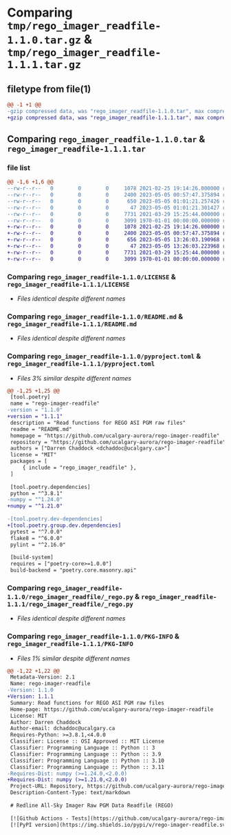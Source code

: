 # Comparing `tmp/rego_imager_readfile-1.1.0.tar.gz` & `tmp/rego_imager_readfile-1.1.1.tar.gz`

## filetype from file(1)

```diff
@@ -1 +1 @@
-gzip compressed data, was "rego_imager_readfile-1.1.0.tar", max compression
+gzip compressed data, was "rego_imager_readfile-1.1.1.tar", max compression
```

## Comparing `rego_imager_readfile-1.1.0.tar` & `rego_imager_readfile-1.1.1.tar`

### file list

```diff
@@ -1,6 +1,6 @@
--rw-r--r--   0        0        0     1078 2021-02-25 19:14:26.000000 rego_imager_readfile-1.1.0/LICENSE
--rw-r--r--   0        0        0     2400 2023-05-05 00:57:47.375894 rego_imager_readfile-1.1.0/README.md
--rw-r--r--   0        0        0      650 2023-05-05 01:01:21.257426 rego_imager_readfile-1.1.0/pyproject.toml
--rw-r--r--   0        0        0       47 2023-05-05 01:01:21.301427 rego_imager_readfile-1.1.0/rego_imager_readfile/__init__.py
--rw-r--r--   0        0        0     7731 2021-03-29 15:25:44.000000 rego_imager_readfile-1.1.0/rego_imager_readfile/_rego.py
--rw-r--r--   0        0        0     3099 1970-01-01 00:00:00.000000 rego_imager_readfile-1.1.0/PKG-INFO
+-rw-r--r--   0        0        0     1078 2021-02-25 19:14:26.000000 rego_imager_readfile-1.1.1/LICENSE
+-rw-r--r--   0        0        0     2400 2023-05-05 00:57:47.375894 rego_imager_readfile-1.1.1/README.md
+-rw-r--r--   0        0        0      656 2023-05-05 13:26:03.190968 rego_imager_readfile-1.1.1/pyproject.toml
+-rw-r--r--   0        0        0       47 2023-05-05 13:26:03.223968 rego_imager_readfile-1.1.1/rego_imager_readfile/__init__.py
+-rw-r--r--   0        0        0     7731 2021-03-29 15:25:44.000000 rego_imager_readfile-1.1.1/rego_imager_readfile/_rego.py
+-rw-r--r--   0        0        0     3099 1970-01-01 00:00:00.000000 rego_imager_readfile-1.1.1/PKG-INFO
```

### Comparing `rego_imager_readfile-1.1.0/LICENSE` & `rego_imager_readfile-1.1.1/LICENSE`

 * *Files identical despite different names*

### Comparing `rego_imager_readfile-1.1.0/README.md` & `rego_imager_readfile-1.1.1/README.md`

 * *Files identical despite different names*

### Comparing `rego_imager_readfile-1.1.0/pyproject.toml` & `rego_imager_readfile-1.1.1/pyproject.toml`

 * *Files 3% similar despite different names*

```diff
@@ -1,25 +1,25 @@
 [tool.poetry]
 name = "rego-imager-readfile"
-version = "1.1.0"
+version = "1.1.1"
 description = "Read functions for REGO ASI PGM raw files"
 readme = "README.md"
 homepage = "https://github.com/ucalgary-aurora/rego-imager-readfile"
 repository = "https://github.com/ucalgary-aurora/rego-imager-readfile"
 authors = ["Darren Chaddock <dchaddoc@ucalgary.ca>"]
 license = "MIT"
 packages = [
     { include = "rego_imager_readfile" },
 ]
 
 [tool.poetry.dependencies]
 python = "^3.8.1"
-numpy = "^1.24.0"
+numpy = "^1.21.0"
 
-[tool.poetry.dev-dependencies]
+[tool.poetry.group.dev.dependencies]
 pytest = "^7.0.0"
 flake8 = "^6.0.0"
 pylint = "^2.16.0"
 
 [build-system]
 requires = ["poetry-core>=1.0.0"]
 build-backend = "poetry.core.masonry.api"
```

### Comparing `rego_imager_readfile-1.1.0/rego_imager_readfile/_rego.py` & `rego_imager_readfile-1.1.1/rego_imager_readfile/_rego.py`

 * *Files identical despite different names*

### Comparing `rego_imager_readfile-1.1.0/PKG-INFO` & `rego_imager_readfile-1.1.1/PKG-INFO`

 * *Files 1% similar despite different names*

```diff
@@ -1,22 +1,22 @@
 Metadata-Version: 2.1
 Name: rego-imager-readfile
-Version: 1.1.0
+Version: 1.1.1
 Summary: Read functions for REGO ASI PGM raw files
 Home-page: https://github.com/ucalgary-aurora/rego-imager-readfile
 License: MIT
 Author: Darren Chaddock
 Author-email: dchaddoc@ucalgary.ca
 Requires-Python: >=3.8.1,<4.0.0
 Classifier: License :: OSI Approved :: MIT License
 Classifier: Programming Language :: Python :: 3
 Classifier: Programming Language :: Python :: 3.9
 Classifier: Programming Language :: Python :: 3.10
 Classifier: Programming Language :: Python :: 3.11
-Requires-Dist: numpy (>=1.24.0,<2.0.0)
+Requires-Dist: numpy (>=1.21.0,<2.0.0)
 Project-URL: Repository, https://github.com/ucalgary-aurora/rego-imager-readfile
 Description-Content-Type: text/markdown
 
 # Redline All-Sky Imager Raw PGM Data Readfile (REGO)
 
 [![Github Actions - Tests](https://github.com/ucalgary-aurora/rego-imager-readfile/workflows/tests/badge.svg)](https://github.com/ucalgary-aurora/rego-imager-readfile/actions?query=workflow%3Atests)
 [![PyPI version](https://img.shields.io/pypi/v/rego-imager-readfile.svg)](https://pypi.python.org/pypi/rego-imager-readfile/)
```

